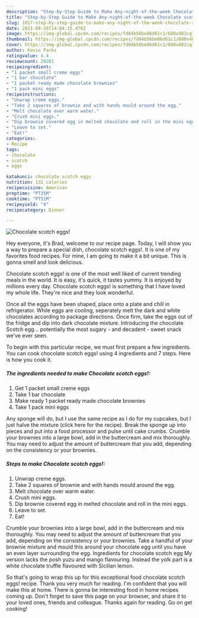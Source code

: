 ```yaml
---
description: "Step-by-Step Guide to Make Any-night-of-the-week Chocolate scotch eggs!"
title: "Step-by-Step Guide to Make Any-night-of-the-week Chocolate scotch eggs!"
slug: 1017-step-by-step-guide-to-make-any-night-of-the-week-chocolate-scotch-eggs
date: 2021-08-26T14:04:15.476Z
image: https://img-global.cpcdn.com/recipes/fd04b56be86d61c1/680x482cq70/chocolate-scotch-eggs-recipe-main-photo.jpg
thumbnail: https://img-global.cpcdn.com/recipes/fd04b56be86d61c1/680x482cq70/chocolate-scotch-eggs-recipe-main-photo.jpg
cover: https://img-global.cpcdn.com/recipes/fd04b56be86d61c1/680x482cq70/chocolate-scotch-eggs-recipe-main-photo.jpg
author: Kevin Parks
ratingvalue: 4.4
reviewcount: 20281
recipeingredient:
- "1 packet small creme eggs"
- "1 bar chocolate"
- "1 packet ready made chocolate brownies"
- "1 pack mini eggs"
recipeinstructions:
- "Unwrap creme eggs."
- "Take 2 squares of brownie and with hands mould around the egg."
- "Melt chocolate over warm water."
- "Crush mini eggs."
- "Dip brownie covered egg in melted chocolate and roll in the mini eggs."
- "Leave to set."
- "Eat!"
categories:
- Recipe
tags:
- chocolate
- scotch
- eggs

katakunci: chocolate scotch eggs 
nutrition: 131 calories
recipecuisine: American
preptime: "PT35M"
cooktime: "PT51M"
recipeyield: "4"
recipecategory: Dinner

---
```



![Chocolate scotch eggs!](https://img-global.cpcdn.com/recipes/fd04b56be86d61c1/680x482cq70/chocolate-scotch-eggs-recipe-main-photo.jpg)

Hey everyone, it's Brad, welcome to our recipe page. Today, I will show you a way to prepare a special dish, chocolate scotch eggs!. It is one of my favorites food recipes. For mine, I am going to make it a bit unique. This is gonna smell and look delicious.

Chocolate scotch eggs! is one of the most well liked of current trending meals in the world. It is easy, it's quick, it tastes yummy. It is enjoyed by millions every day. Chocolate scotch eggs! is something that I have loved my whole life. They're nice and they look wonderful.

Once all the eggs have been shaped, place onto a plate and chill in refrigerator. While eggs are cooling, seperately melt the dark and white chocolates according to package directions. Once firm, take the eggs out of the fridge and dip into dark chocolate mixture. Introducing the chocolate Scotch egg… potentially the most sugary - and decadent - sweet snack we&#39;ve ever seen.


To begin with this particular recipe, we must first prepare a few ingredients. You can cook chocolate scotch eggs! using 4 ingredients and 7 steps. Here is how you cook it.

<!--inarticleads1-->

##### The ingredients needed to make Chocolate scotch eggs!:

1. Get 1 packet small creme eggs
1. Take 1 bar chocolate
1. Make ready 1 packet ready made chocolate brownies
1. Take 1 pack mini eggs


Any sponge will do, but I use the same recipe as I do for my cupcakes, but I just halve the mixture (click here for the recipe). Break the sponge up into pieces and put into a food processor and pulse until cake crumbs. Crumble your brownies into a large bowl, add in the buttercream and mix thoroughly. You may need to adjust the amount of buttercream that you add, depending on the consistency or your brownies. 

<!--inarticleads2-->

##### Steps to make Chocolate scotch eggs!:

1. Unwrap creme eggs.
1. Take 2 squares of brownie and with hands mould around the egg.
1. Melt chocolate over warm water.
1. Crush mini eggs.
1. Dip brownie covered egg in melted chocolate and roll in the mini eggs.
1. Leave to set.
1. Eat!


Crumble your brownies into a large bowl, add in the buttercream and mix thoroughly. You may need to adjust the amount of buttercream that you add, depending on the consistency or your brownies. Take a handful of your brownie mixture and mould this around your chocolate egg until you have an even layer surrounding the egg. Ingredients for chocolate scotch egg My version lacks the posh yuzu and mango flavouring. Instead the yolk part is a white chocolate truffle flavoured with Sicilian lemon. 

So that's going to wrap this up for this exceptional food chocolate scotch eggs! recipe. Thank you very much for reading. I'm confident that you will make this at home. There is gonna be interesting food in home recipes coming up. Don't forget to save this page on your browser, and share it to your loved ones, friends and colleague. Thanks again for reading. Go on get cooking!
